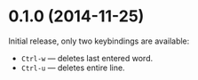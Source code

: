 0.1.0 (2014-11-25)
==================

Initial release, only two keybindings are available:

* `Ctrl-w` — deletes last entered word.
* `Ctrl-u` — deletes entire line.

